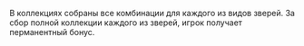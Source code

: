 В коллекциях собраны все комбинации для каждого из видов зверей. За сбор полной коллекции каждого из зверей, игрок получает перманентный бонус.